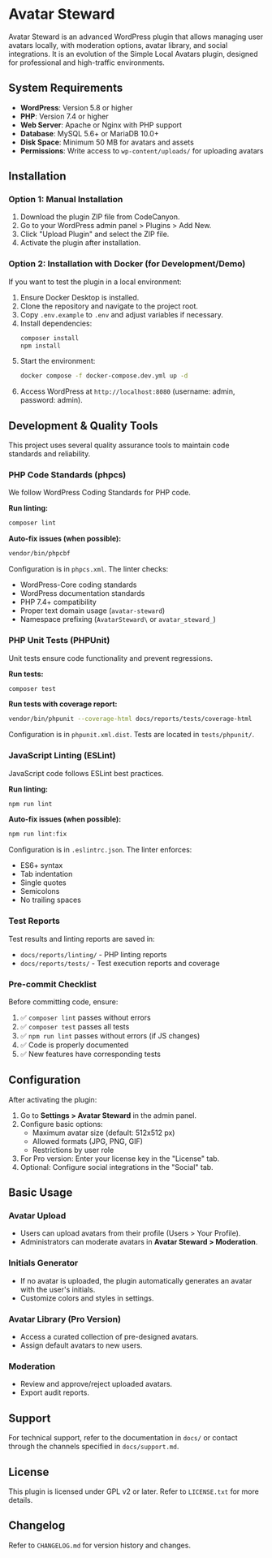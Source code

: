 # Avatar Steward

Avatar Steward is an advanced WordPress plugin that allows managing user avatars locally, with moderation options, avatar library, and social integrations. It is an evolution of the Simple Local Avatars plugin, designed for professional and high-traffic environments.

## System Requirements

- **WordPress**: Version 5.8 or higher
- **PHP**: Version 7.4 or higher
- **Web Server**: Apache or Nginx with PHP support
- **Database**: MySQL 5.6+ or MariaDB 10.0+
- **Disk Space**: Minimum 50 MB for avatars and assets
- **Permissions**: Write access to `wp-content/uploads/` for uploading avatars

## Installation

### Option 1: Manual Installation
1. Download the plugin ZIP file from CodeCanyon.
2. Go to your WordPress admin panel > Plugins > Add New.
3. Click "Upload Plugin" and select the ZIP file.
4. Activate the plugin after installation.

### Option 2: Installation with Docker (for Development/Demo)
If you want to test the plugin in a local environment:

1. Ensure Docker Desktop is installed.
2. Clone the repository and navigate to the project root.
3. Copy `.env.example` to `.env` and adjust variables if necessary.
4. Install dependencies:
   ```bash
   composer install
   npm install
   ```
5. Start the environment:
   ```bash
   docker compose -f docker-compose.dev.yml up -d
   ```
6. Access WordPress at `http://localhost:8080` (username: admin, password: admin).

## Development & Quality Tools

This project uses several quality assurance tools to maintain code standards and reliability.

### PHP Code Standards (phpcs)

We follow WordPress Coding Standards for PHP code.

**Run linting:**
```bash
composer lint
```

**Auto-fix issues (when possible):**
```bash
vendor/bin/phpcbf
```

Configuration is in `phpcs.xml`. The linter checks:
- WordPress-Core coding standards
- WordPress documentation standards
- PHP 7.4+ compatibility
- Proper text domain usage (`avatar-steward`)
- Namespace prefixing (`AvatarSteward\` or `avatar_steward_`)

### PHP Unit Tests (PHPUnit)

Unit tests ensure code functionality and prevent regressions.

**Run tests:**
```bash
composer test
```

**Run tests with coverage report:**
```bash
vendor/bin/phpunit --coverage-html docs/reports/tests/coverage-html
```

Configuration is in `phpunit.xml.dist`. Tests are located in `tests/phpunit/`.

### JavaScript Linting (ESLint)

JavaScript code follows ESLint best practices.

**Run linting:**
```bash
npm run lint
```

**Auto-fix issues (when possible):**
```bash
npm run lint:fix
```

Configuration is in `.eslintrc.json`. The linter enforces:
- ES6+ syntax
- Tab indentation
- Single quotes
- Semicolons
- No trailing spaces

### Test Reports

Test results and linting reports are saved in:
- `docs/reports/linting/` - PHP linting reports
- `docs/reports/tests/` - Test execution reports and coverage

### Pre-commit Checklist

Before committing code, ensure:
1. ✅ `composer lint` passes without errors
2. ✅ `composer test` passes all tests
3. ✅ `npm run lint` passes without errors (if JS changes)
4. ✅ Code is properly documented
5. ✅ New features have corresponding tests

## Configuration

After activating the plugin:

1. Go to **Settings > Avatar Steward** in the admin panel.
2. Configure basic options:
   - Maximum avatar size (default: 512x512 px)
   - Allowed formats (JPG, PNG, GIF)
   - Restrictions by user role
3. For Pro version: Enter your license key in the "License" tab.
4. Optional: Configure social integrations in the "Social" tab.

## Basic Usage

### Avatar Upload
- Users can upload avatars from their profile (Users > Your Profile).
- Administrators can moderate avatars in **Avatar Steward > Moderation**.

### Initials Generator
- If no avatar is uploaded, the plugin automatically generates an avatar with the user's initials.
- Customize colors and styles in settings.

### Avatar Library (Pro Version)
- Access a curated collection of pre-designed avatars.
- Assign default avatars to new users.

### Moderation
- Review and approve/reject uploaded avatars.
- Export audit reports.

## Support

For technical support, refer to the documentation in `docs/` or contact through the channels specified in `docs/support.md`.

## License

This plugin is licensed under GPL v2 or later. Refer to `LICENSE.txt` for more details.

## Changelog

Refer to `CHANGELOG.md` for version history and changes.
